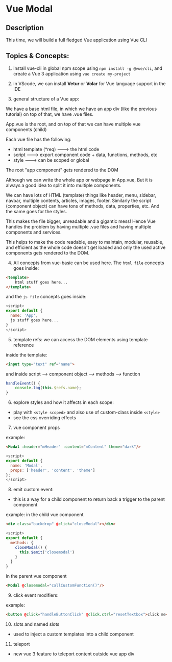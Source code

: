 # Vue Modal

## Description

This time, we will build a full fledged Vue application using Vue CLI

## Topics & Concepts:

1. install vue-cli in global npm scope using `npm install -g @vue/cli`, and create a Vue 3 application using `vue create my-project`

2. in VScode, we can install **Vetur** or **Volar** for Vue language support in the IDE

3. general structure of a Vue app:

We have a base html file, in which we have an app div (like the previous tutorial)
on top of that, we have .vue files. 

App.vue is the root, and on top of that we can have multiple vue components (child)

Each vue file has the following:
- html template (*req) ---> the html code
- script ---> export component code + data, functions, methods, etc
- style ---> can be scoped or global

The root "app component" gets rendered to the DOM

Although we can write the whole app or webpage in App.vue, But it is always a good idea to split it into multiple components.

We can have lots of HTML (template) things like header, menu, sidebar, navbar, multiple contents, articles, images, footer.
Similarly the script (component object) can have tons of methods, data, properties, etc.
And the same goes for the styles.

This makes the file bigger, unreadable and a gigantic mess! Hence Vue handles the problem by having multiple .vue files and having multiple components and services.

This helps to make the code readable, easy to maintain, modular, reusable, and efficient as the whole code doesn't get loaded and only the used active components gets rendered to the DOM.

4. All concepts from vue-basic can be used here. 
The `html file` concepts goes inside: 
```html
<template>
    html stuff goes here...
</template>
``` 

and the `js file` concepts goes inside: 

```js
<script>
export default {
  name: 'App',
  js stuff goes here...
}
</script>
```

5. template refs: we can access the DOM elements using template reference

inside the template:
```html
<input type="text" ref="name">
```

and inside script --> component object --> methods --> function
```js
handleEvent() {
    console.log(this.$refs.name);
}
```

6. explore styles and how it affects in each scope:
- play with `<style scoped>` and also use of custom-class inside `<style>`
- see the css overriding effects

7. vue component props

example:
```html
<Modal :header="mHeader" :content="mContent" theme="dark"/>
```

```js
<script>
export default {
  name: 'Modal',
  props: ['header', 'content', 'theme']
};
</script>
```

8. emit custom event:
- this is a way for a child component to return back a trigger to the parent component

example:
in the child vue component
```html
<div class="backdrop" @click="closeModal"></div>
```
```js
<script>
export default {
  methods: {
    closeModal() {
      this.$emit('closemodal')
    }
  }
}
```

in the parent vue component
```html
<Modal @closemodal="callCustomFunction()"/>
```

9. click event modifiers:

example:
```html
<button @click="handleButtonClick" @click.ctrl="resetTextbox">click me</button>
```

10. slots and named slots
- used to inject a custom templates into a child component

11. teleport
- new vue 3 feature to teleport content outside vue app div
